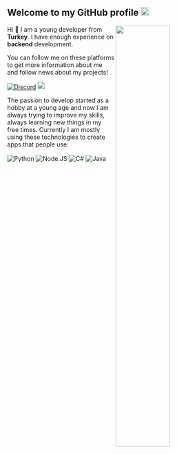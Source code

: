 <h2>Welcome to my GitHub profile <img src="https://media.giphy.com/media/Q7LHmoFwVP6Yc1swZs/giphy.gif" height="20px"></h2>

<img width="50%" align="right" src="https://github-readme-stats.vercel.app/api?username=TheWTCHR&count_private=true&show_icons=true&theme=dark&hide_border=true&include_all_commits=true">
<img width="50%" height="1px" align="right" src="https://i.imgur.com/DkKayja.png">

Hi 👋 I am a young developer from **Turkey**. I have enough experience on **backend** development.

You can follow me on these platforms to get more information about me and follow news about my projects!

<a href="https://discord.gg/7y4a2Nz3xh" target="_blank"><img align="center" alt="Discord" src="https://img.shields.io/badge/-Discord-7289DA?style=flat-square&logo=discord&logoColor=white" /></a>
![](https://komarev.com/ghpvc/?username=respect0&color=dc143c)

The passion to develop started as a hobby at a young age and now I am always trying to improve my skills, always learning new things in my free times. Currently I am mostly using these technologies to create apps that people use:

<img alt="Python" align="center" src="https://img.shields.io/badge/Python-14354C?style=for-the-badge&logo=python&logoColor=white" /> <img alt="Node.JS" align="center" src="https://img.shields.io/badge/Node.js-339933?style=for-the-badge&logo=nodedotjs&logoColor=white" /> <img alt="C#" align="center" src="https://img.shields.io/badge/C%23-239120?style=for-the-badge&logo=c-sharp&logoColor=white" /> <img alt="Java" align="center" src="https://img.shields.io/badge/Java-ED8B00?style=for-the-badge&logo=java&logoColor=white" />

